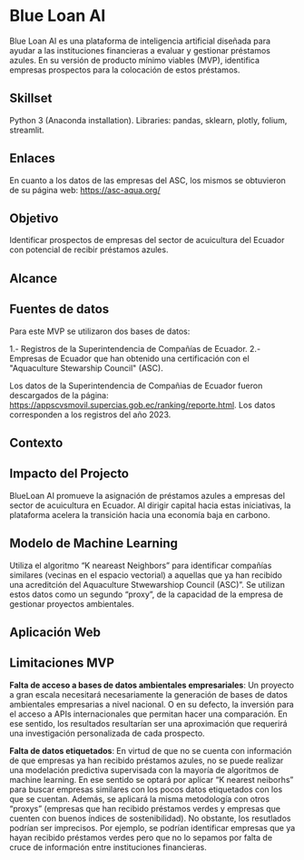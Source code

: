 # Blue Loan AI

Blue Loan AI es una plataforma de inteligencia artificial diseñada para ayudar a las instituciones financieras a evaluar y gestionar préstamos azules. 
En su versión de producto mínimo viables (MVP), identifica empresas prospectos para la colocación de estos préstamos.

## Skillset

Python 3 (Anaconda installation). Libraries: pandas, sklearn, plotly, folium, streamlit.

## Enlaces

En cuanto a los datos de las empresas del ASC, los mismos se obtuvieron de su página web: https://asc-aqua.org/

## Objetivo

Identificar prospectos de empresas del sector de acuicultura del Ecuador con potencial de recibir préstamos azules.

## Alcance

## Fuentes de datos

Para este MVP se utilizaron dos bases de datos:

1.- Registros de la Superintendencia de Compañías de Ecuador.
2.- Empresas de Ecuador que han obtenido una certificación con el "Aquaculture Stewarship Council" (ASC).

Los datos de la Superintendencia de Compañias de Ecuador fueron descargados de la página: https://appscvsmovil.supercias.gob.ec/ranking/reporte.html. Los datos corresponden a los registros del año 2023.

## Contexto

## Impacto del Projecto 

BlueLoan AI promueve la asignación de préstamos azules a empresas del sector de acuicultura en Ecuador. 
Al dirigir capital hacia estas iniciativas, la plataforma acelera la transición hacia una economía baja en carbono.

## Modelo de Machine Learning

Utiliza el algoritmo “K neareast Neighbors” para identificar compañías similares (vecinas en el espacio vectorial) 
a aquellas que ya han recibido una acreditción del Aquaculture Stwewarshiop Council (ASC)”. 
Se utilizan estos datos como un segundo “proxy”, de la capacidad de la empresa de gestionar proyectos ambientales.

## Aplicación Web

## Limitaciones MVP

**Falta de acceso a bases de datos ambientales empresariales**: Un proyecto a gran escala necesitará necesariamente la generación 
de bases de datos ambientales empresarias a nivel nacional. O en su defecto, la inversión para el acceso a APIs internacionales que permitan 
hacer una comparación. En ese sentido, los resultados resultarían ser una aproximación que requerirá una investigación personalizada de cada prospecto. 

**Falta de datos etiquetados**: En virtud de que no se cuenta con información de que empresas ya han recibido préstamos azules, 
no se puede realizar una modelación predictiva supervisada con la mayoría de algoritmos de machine learning. 
En ese sentido se optará por aplicar “K nearest neiborhs” para buscar empresas similares con los pocos datos etiquetados con los que se cuentan. 
Además, se aplicará la misma metodología con otros “proxys” (empresas que han recibido préstamos verdes y 
empresas que cuenten con buenos índices de sostenibilidad). No obstante, los resutlados podrían ser imprecisos. 
Por ejemplo, se podrían identificar empresas que ya hayan recibido préstamos verdes pero que no lo sepamos por falta de cruce de 
información entre instituciones financieras.

